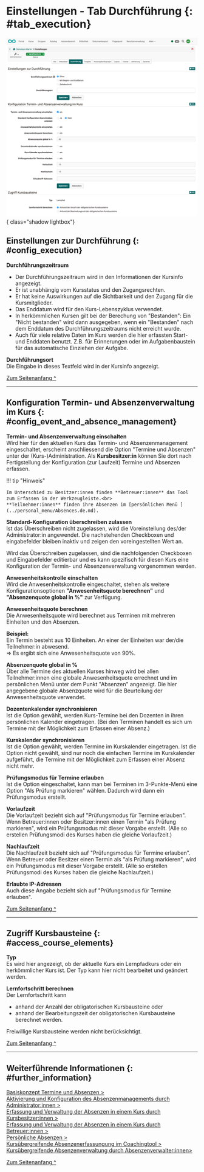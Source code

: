 # Einstellungen - Tab Durchführung {: #tab_execution}

![course_settings_execution1_v1_de.png](assets/course_settings_execution1_v1_de.png){ class="shadow lightbox"}


## Einstellungen zur Durchführung {: #config_execution}

**Durchführungszeitraum**<br>
- Der Durchführungszeitraum wird in den Informationen der Kursinfo angezeigt. 
- Er ist unabhängig vom Kursstatus und den Zugangsrechten. 
- Er hat keine Auswirkungen auf die Sichtbarkeit und den Zugang für die Kursmitglieder.
- Das Enddatum wird für den Kurs-Lebenszyklus verwendet.
- In herkömmlichen Kursen gilt bei der Berechung von "Bestanden": Ein "Nicht bestanden" wird dann ausgegeben, wenn ein "Bestanden" nach dem Enddatum des Durchführungszeitraums nicht erreicht wurde.
- Auch für viele relative Daten im Kurs werden die hier erfassten Start- und Enddaten benutzt. Z.B. für  Erinnerungen oder im Aufgabenbaustein für das automatische Einziehen der Aufgabe.

**Durchführungsort**<br>
Die Eingabe in dieses Textfeld wird in der Kursinfo angezeigt.

[Zum Seitenanfang ^](#tab_execution)

---


## Konfiguration Termin- und Absenzenverwaltung im Kurs {: #config_event_and_absence_management}

**Termin- und Absenzenverwaltung einschalten**<br>
Wird hier für den aktuellen Kurs das Termin- und Absenzenmanagement eingeschaltet, erscheint anschliessend die Option "Termine und Absenzen" unter der (Kurs-)Administration. Als **Kursbesitzer:in** können Sie dort nach Fertigstellung der Konfiguration (zur Laufzeit) Termine und Absenzen erfassen.<br>

!!! tip "Hinweis"

    Im Unterschied zu Besitzer:innen finden **Betreuer:innen** das Tool zum Erfassen in der Werkzeugleiste.<br>
    **Teilnehmer:innen** finden ihre Absenzen im [persönlichen Menü ](../personal_menu/Absences.de.md).


**Standard-Konfiguration überschreiben zulassen**<br>
Ist das Überschreiben nicht zugelassen, wird die Voreinstellung des/der Administrator:in angewendet.
Die nachstehenden Checkboxen und eingabefelder bleiben inaktiv und zeigen den voreingestellten Wert an.

Wird das Überschreiben zugelassen, sind die nachfolgenden Checkboxen und Eingabefelder editierbar und es kann spezifisch für diesen Kurs eine Konfiguration der Termin- und Absenzenverwaltung vorgenommen werden.

**Anwesenheitskontrolle einschalten**<br>
Wird die Anwesenheitskontrolle eingeschaltet, stehen als weitere Konfigurationsoptionen **"Anwesenheitsquote berechnen"** und **"Absenzenquote global in %"** zur Verfügung.

**Anwesenheitsquote berechnen**<br>
Die Anwesenheitsquote wird berechnet aus Terminen mit mehreren Einheiten und den Absenzen.

**Beispiel:**<br>
Ein Termin besteht aus 10 Einheiten. An einer der Einheiten war der/die Teilnehmer:in abwesend.<br>
=> Es ergibt sich eine Anwesenheitsquote von 90%.

**Absenzenquote global in %**<br>
Über alle Termine des aktuellen Kurses hinweg wird bei allen Teilnehmer:innen eine globale Anwesenheitsquote errechnet und im persönlichen Menü unter dem Punkt "Absenzen" angezeigt. 
Die hier angegebene globale Absenzquote wird für die Beurteilung der Anwesenheitsquote verwendet.

**Dozentenkalender synchronisieren**<br>
Ist die Option gewählt, werden Kurs-Termine bei den Dozenten in ihren persönlichen Kalender eingetragen. (Bei den Terminen handelt es sich um Termine mit der Möglichkeit zum Erfassen einer Absenz.)

**Kurskalender synchronisieren**<br>
Ist die Option gewählt, werden Termine im Kurskalender eingetragen. Ist die Option nicht gewählt, sind nur noch die einfachen Termine im Kurskalender aufgeführt, die Termine mit der Möglichkeit zum Erfassen einer Absenz nicht mehr.

**Prüfungsmodus für Termine erlauben**<br>
Ist die Option eingeschaltet, kann man bei Terminen im 3-Punkte-Menü eine Option "Als Prüfung markieren" wählen. Dadurch wird dann ein Prüfungsmodus erstellt.

**Vorlaufzeit**<br>
Die Vorlaufzeit bezieht sich auf "Prüfungsmodus für Termine erlauben".<br>
Wenn Betreuer:innen oder Besitzer:innen einen Termin "als Prüfung markieren", wird ein Prüfungsmodus mit dieser Vorgabe erstellt. (Alle so erstellen Prüfungsmodi des Kurses haben die gleiche Vorlaufzeit.)

**Nachlaufzeit**<br>
Die Nachlaufzeit bezieht sich auf "Prüfungsmodus für Termine erlauben".<br>
Wenn Betreuer oder Besitzer einen Termin als "als Prüfung markieren", wird ein Prüfungsmodus mit dieser Vorgabe erstellt. (Alle so erstellen Prüfungsmodi des Kurses haben die gleiche Nachlaufzeit.)

**Erlaubte IP-Adressen**<br>
Auch diese Angabe bezieht sich auf "Prüfungsmodus für Termine erlauben".


[Zum Seitenanfang ^](#tab_execution)

---


## Zugriff Kursbausteine {: #access_course_elements}

**Typ**<br>
Es wird hier angezeigt, ob der aktuelle Kurs ein Lernpfadkurs oder ein herkömmlicher Kurs ist. Der Typ kann hier nicht bearbeitet und geändert werden.

**Lernfortschritt berechnen**<br>
Der Lernfortschritt kann

- anhand der Anzahl der obligatorischen Kursbausteine
oder
- anhand der Bearbeitungszeit der obligatorischen Kursbausteine berechnet werden.

Freiwillige  Kursbausteine werden nicht berücksichtigt.


[Zum Seitenanfang ^](#tab_execution)

---


## Weiterführende Informationen {: #further_information}

[Basiskonzept Termine und Absenzen >](../basic_concepts/Events_and_Absences.de.md)<br>
[Aktivierung und Konfiguration des Absenzenmanagements durch Administrator:innen >](../../manual_admin/administration/Modules_Events_and_Absences.de.md)<br>
[Erfassung und Verwaltung der Absenzen in einem Kurs durch Kursbesitzer:innen >](../learningresources/Events_and_absences.de.md)<br>
[Erfassung und Verwaltung der Absenzen in einem Kurs durch Betreuer:innen >](../learningresources/Toolbar_Events.de.md)<br>
[Persönliche Absenzen >](../personal_menu/Absences.de.md)<br>
[Kursübergreifende Absenzenerfassungung im Coachingtool >](../area_modules/Coaching.de.md)<br>
[Kursübergreifende Absenzenverwaltung durch Absenzenverwalter:innen>](../area_modules/Absence_Management.de.md)<br>

[Zum Seitenanfang ^](#tab_execution)

